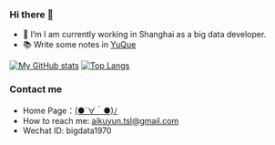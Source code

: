 ### Hi there 👋

- 🔭 I’m I am currently working in Shanghai as a big data developer.
- 📚 Write some notes in [YuQue](https://www.yuque.com/cuteximi)

[![My GitHub stats](https://github-readme-stats.vercel.app/api?username=aikuyun)](https://github.com/aikuyun/github-readme-stats)
[![Top Langs](https://github-readme-stats.vercel.app/api/top-langs/?username=aikuyun)](https://github.com/aikuyun/github-readme-stats)
### Contact me
- Home Page：[(●´∀｀●)ﾉ](http://cuteximi.com/)
- How to reach me: [aikuyun.tsl@gmail.com](aikuyun.tsl@gmail.com)
- Wechat ID: bigdata1970
